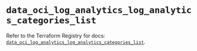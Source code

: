 # `data_oci_log_analytics_log_analytics_categories_list`

Refer to the Terraform Registry for docs: [`data_oci_log_analytics_log_analytics_categories_list`](https://registry.terraform.io/providers/oracle/oci/6.18.0/docs/data-sources/log_analytics_log_analytics_categories_list).

